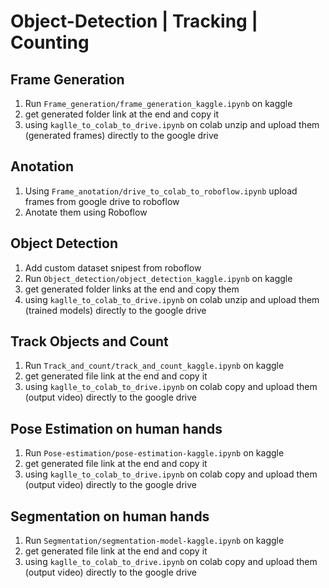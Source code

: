 # Object-Detection | Tracking | Counting

## Frame Generation

1. Run `Frame_generation/frame_generation_kaggle.ipynb` on kaggle 
2. get generated folder link at the end and copy it
3. using `kaglle_to_colab_to_drive.ipynb` on colab unzip and upload them (generated frames) directly to the google drive

## Anotation

1. Using `Frame_anotation/drive_to_colab_to_roboflow.ipynb` upload frames from google drive to roboflow
2. Anotate them using Roboflow

## Object Detection

1. Add custom dataset snipest from roboflow
2. Run `Object_detection/object_detection_kaggle.ipynb` on kaggle
3. get generated folder links at the end and copy them
4. using `kaglle_to_colab_to_drive.ipynb` on colab unzip and upload them (trained models) directly to the google drive

## Track Objects and Count

1. Run `Track_and_count/track_and_count_kaggle.ipynb` on kaggle
2. get generated file link at the end and copy it
3. using `kaglle_to_colab_to_drive.ipynb` on colab copy and upload them (output video) directly to the google drive

## Pose Estimation on human hands
1. Run `Pose-estimation/pose-estimation-kaggle.ipynb` on kaggle
2. get generated file link at the end and copy it
3. using `kaglle_to_colab_to_drive.ipynb` on colab copy and upload them (output video) directly to the google drive

## Segmentation on human hands
1. Run `Segmentation/segmentation-model-kaggle.ipynb` on kaggle
2. get generated file link at the end and copy it
3. using `kaglle_to_colab_to_drive.ipynb` on colab copy and upload them (output video) directly to the google drive
